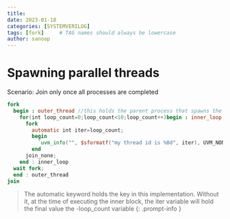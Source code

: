```yaml
---
title: 
date: 2023-01-18 
categories: [SYSTEMVERILOG]
tags: [fork]     # TAG names should always be lowercase
author: sanoop
---
```


# Spawning parallel threads
Scenario: Join only once all processes are completed


```verilog
fork 
  begin : outer_thread //this holds the parent process that spawns the childs 
    for(int loop_count=0;loop_count<10;loop_count++)begin : inner_loop //the actual for loop
      fork
        automatic int iter=loop_count; 
        begin
          `uvm_info("", $sformatf("my thread id is %0d", iter), UVM_NONE);
        end
      join_none;
    end : inner_loop
  wait fork;
  end : outer_thread
join
```

>The automatic keyword holds the key in this implementation. Without it, at the time of executing the inner block, the iter variable will hold the final value the -loop_count variable 
{: .prompt-info }
